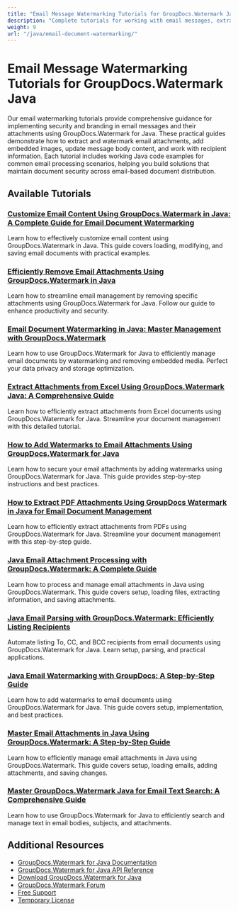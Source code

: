 ```yaml
---
title: "Email Message Watermarking Tutorials for GroupDocs.Watermark Java"
description: "Complete tutorials for working with email messages, extracting and watermarking attachments, and managing embedded content using GroupDocs.Watermark for Java."
weight: 9
url: "/java/email-document-watermarking/"
---
```


# Email Message Watermarking Tutorials for GroupDocs.Watermark Java

Our email watermarking tutorials provide comprehensive guidance for implementing security and branding in email messages and their attachments using GroupDocs.Watermark for Java. These practical guides demonstrate how to extract and watermark email attachments, add embedded images, update message body content, and work with recipient information. Each tutorial includes working Java code examples for common email processing scenarios, helping you build solutions that maintain document security across email-based document distribution.

## Available Tutorials

### [Customize Email Content Using GroupDocs.Watermark in Java&#58; A Complete Guide for Email Document Watermarking](./customize-email-content-groupdocs-watermark-java/)
Learn how to effectively customize email content using GroupDocs.Watermark in Java. This guide covers loading, modifying, and saving email documents with practical examples.

### [Efficiently Remove Email Attachments Using GroupDocs.Watermark in Java](./remove-email-attachments-groupdocs-watermark-java/)
Learn how to streamline email management by removing specific attachments using GroupDocs.Watermark for Java. Follow our guide to enhance productivity and security.

### [Email Document Watermarking in Java&#58; Master Management with GroupDocs.Watermark](./groupdocs-watermark-java-email-management/)
Learn how to use GroupDocs.Watermark for Java to efficiently manage email documents by watermarking and removing embedded media. Perfect your data privacy and storage optimization.

### [Extract Attachments from Excel Using GroupDocs.Watermark Java&#58; A Comprehensive Guide](./extract-attachments-excel-groupdocs-watermark-java/)
Learn how to efficiently extract attachments from Excel documents using GroupDocs.Watermark for Java. Streamline your document management with this detailed tutorial.

### [How to Add Watermarks to Email Attachments Using GroupDocs.Watermark for Java](./groupdocs-watermark-java-email-attachments/)
Learn how to secure your email attachments by adding watermarks using GroupDocs.Watermark for Java. This guide provides step-by-step instructions and best practices.

### [How to Extract PDF Attachments Using GroupDocs Watermark in Java for Email Document Management](./extract-pdf-attachments-groupdocs-java/)
Learn how to efficiently extract attachments from PDFs using GroupDocs.Watermark for Java. Streamline your document management with this step-by-step guide.

### [Java Email Attachment Processing with GroupDocs.Watermark&#58; A Complete Guide](./java-email-attachment-processing-groupdocs-watermark/)
Learn how to process and manage email attachments in Java using GroupDocs.Watermark. This guide covers setup, loading files, extracting information, and saving attachments.

### [Java Email Parsing with GroupDocs.Watermark&#58; Efficiently Listing Recipients](./java-email-parsing-groupdocs-watermark-recipients/)
Automate listing To, CC, and BCC recipients from email documents using GroupDocs.Watermark for Java. Learn setup, parsing, and practical applications.

### [Java Email Watermarking with GroupDocs&#58; A Step-by-Step Guide](./java-email-watermarking-groupdocs-guide/)
Learn how to add watermarks to email documents using GroupDocs.Watermark for Java. This guide covers setup, implementation, and best practices.

### [Master Email Attachments in Java Using GroupDocs.Watermark&#58; A Step-by-Step Guide](./mastering-email-attachments-groupdocs-watermark-java/)
Learn how to efficiently manage email attachments in Java using GroupDocs.Watermark. This guide covers setup, loading emails, adding attachments, and saving changes.

### [Master GroupDocs.Watermark Java for Email Text Search&#58; A Comprehensive Guide](./master-groupdocs-watermark-java-email-text-search/)
Learn how to use GroupDocs.Watermark for Java to efficiently search and manage text in email bodies, subjects, and attachments.

## Additional Resources

- [GroupDocs.Watermark for Java Documentation](https://docs.groupdocs.com/watermark/java/)
- [GroupDocs.Watermark for Java API Reference](https://reference.groupdocs.com/watermark/java/)
- [Download GroupDocs.Watermark for Java](https://releases.groupdocs.com/watermark/java/)
- [GroupDocs.Watermark Forum](https://forum.groupdocs.com/c/watermark)
- [Free Support](https://forum.groupdocs.com/)
- [Temporary License](https://purchase.groupdocs.com/temporary-license/)
